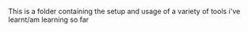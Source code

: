 This is a folder containing the setup and usage of a variety of tools i've learnt/am learning so far
